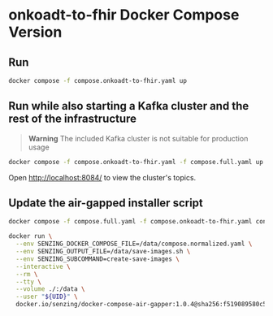 # onkoadt-to-fhir Docker Compose Version

## Run

```sh
docker compose -f compose.onkoadt-to-fhir.yaml up
```

## Run while also starting a Kafka cluster and the rest of the infrastructure

> **Warning**
> The included Kafka cluster is not suitable for production usage

```sh
docker compose -f compose.onkoadt-to-fhir.yaml -f compose.full.yaml up
```

Open <http://localhost:8084/> to view the cluster's topics.

## Update the air-gapped installer script

```sh
docker compose -f compose.full.yaml -f compose.onkoadt-to-fhir.yaml config -o compose.normalized.yaml

docker run \
  --env SENZING_DOCKER_COMPOSE_FILE=/data/compose.normalized.yaml \
  --env SENZING_OUTPUT_FILE=/data/save-images.sh \
  --env SENZING_SUBCOMMAND=create-save-images \
  --interactive \
  --rm \
  --tty \
  --volume ./:/data \
  --user "${UID}" \
  docker.io/senzing/docker-compose-air-gapper:1.0.4@sha256:f519089580c5422c02100042965f14ac2bb7bab5c3321e8a668b4f4b6b03902a
```
